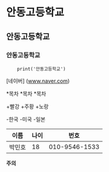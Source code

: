 # 안동고등학교
## 안동고등학교
### 안동고등학교

```pyhton
    print('안동고등학교')
```
[네이버] (www.naver.com)

*목차
*목차
*목차

+빨강
  +주황
   +노랑
  
-한국
  -미국
   -일본
   
이름|나이|번호
---|---|---
박민호|18|010-9546-1533

**주의**
